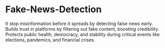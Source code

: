 # Fake-News-Detection
It stop misinformation before it spreads by detecting false news early. Builds trust in platforms by filtering out fake content, boosting credibility. Protects public health, democracy, and stability during critical events like elections, pandemics, and financial crises.
